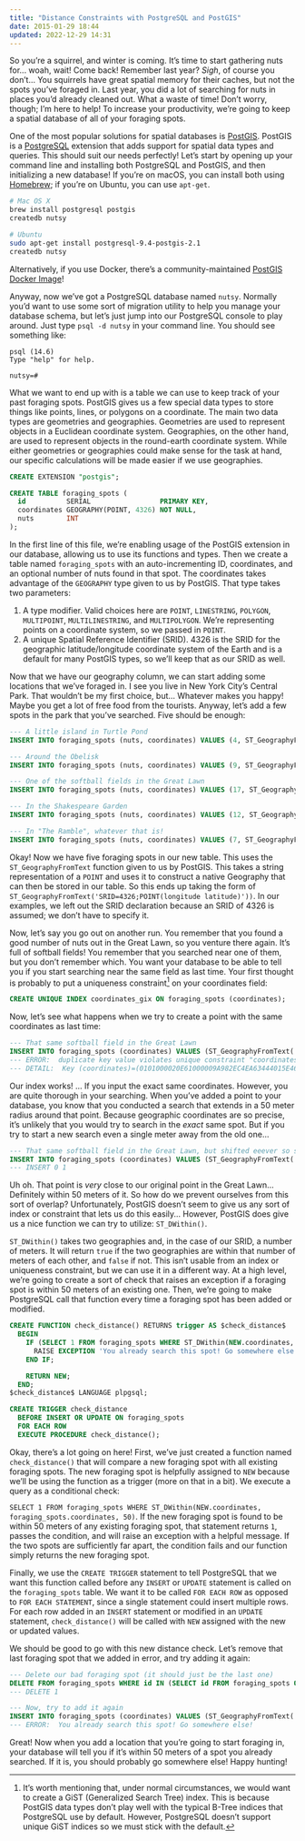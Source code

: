 ```yaml
---
title: "Distance Constraints with PostgreSQL and PostGIS"
date: 2015-01-29 18:44
updated: 2022-12-29 14:31
---
```


So you’re a squirrel, and winter is coming. It’s time to start gathering nuts for... woah, wait! Come back! Remember last year? _Sigh_, of course you don’t... You squirrels have great spatial memory for their caches, but not the spots you’ve foraged in. Last year, you did a lot of searching for nuts in places you’d already cleaned out. What a waste of time! Don’t worry, though; I’m here to help! To increase your productivity, we’re going to keep a spatial database of all of your foraging spots.

<!--more-->

One of the most popular solutions for spatial databases is [PostGIS](http://postgis.net/). PostGIS is a [PostgreSQL](https://www.postgresql.org/) extension that adds support for spatial data types and queries. This should suit our needs perfectly! Let’s start by opening up your command line and installing both PostgreSQL and PostGIS, and then initializing a new database! If you’re on macOS, you can install both using [Homebrew](https://brew.sh/); if you’re on Ubuntu, you can use `apt-get`.

```sh
# Mac OS X
brew install postgresql postgis
createdb nutsy

# Ubuntu
sudo apt-get install postgresql-9.4-postgis-2.1
createdb nutsy
```

Alternatively, if you use Docker, there’s a community-maintained [PostGIS Docker Image](https://github.com/postgis/docker-postgis)!

Anyway, now we’ve got a PostgreSQL database named `nutsy`. Normally you’d want to use some sort of migration utility to help you manage your database schema, but let’s just jump into our PostgreSQL console to play around. Just type `psql -d nutsy` in your command line. You should see something like:

```
psql (14.6)
Type "help" for help.

nutsy=#
```

What we want to end up with is a table we can use to keep track of your past foraging spots. PostGIS gives us a few special data types to store things like points, lines, or polygons on a coordinate. The main two data types are geometries and geographies. Geometries are used to represent objects in a Euclidean coordinate system. Geographies, on the other hand, are used to represent objects in the round-earth coordinate system. While either geometries or geographies could make sense for the task at hand, our specific calculations will be made easier if we use geographies.

```sql
CREATE EXTENSION "postgis";

CREATE TABLE foraging_spots (
  id          SERIAL                 PRIMARY KEY,
  coordinates GEOGRAPHY(POINT, 4326) NOT NULL,
  nuts        INT
);
```

In the first line of this file, we’re enabling usage of the PostGIS extension in our database, allowing us to use its functions and types. Then we create a table named `foraging_spots` with an auto-incrementing ID, coordinates, and an optional number of nuts found in that spot. The coordinates takes advantage of the `GEOGRAPHY` type given to us by PostGIS. That type takes two parameters:

1. A type modifier. Valid choices here are `POINT`, `LINESTRING`, `POLYGON`, `MULTIPOINT`, `MULTILINESTRING`, and `MULTIPOLYGON`. We’re representing points on a coordinate system, so we passed in `POINT`.
2. A unique Spatial Reference Identifier (SRID). 4326 is the SRID for the geographic latitude/longitude coordinate system of the Earth and is a default for many PostGIS types, so we’ll keep that as our SRID as well.

Now that we have our geography column, we can start adding some locations that we’ve foraged in. I see you live in New York City’s Central Park. That wouldn’t be my first choice, but... Whatever makes you happy! Maybe you get a lot of free food from the tourists. Anyway, let’s add a few spots in the park that you’ve searched. Five should be enough:

```sql
--- A little island in Turtle Pond
INSERT INTO foraging_spots (nuts, coordinates) VALUES (4, ST_GeographyFromText('POINT(-73.968504 40.779741)'));

--- Around the Obelisk
INSERT INTO foraging_spots (nuts, coordinates) VALUES (9, ST_GeographyFromText('POINT(-73.965393 40.779640)'));

--- One of the softball fields in the Great Lawn
INSERT INTO foraging_spots (nuts, coordinates) VALUES (17, ST_GeographyFromText('POINT(-73.966256 40.780602)'));

--- In the Shakespeare Garden
INSERT INTO foraging_spots (nuts, coordinates) VALUES (12, ST_GeographyFromText('POINT(-73.969861 40.779859)'));

--- In "The Ramble", whatever that is!
INSERT INTO foraging_spots (nuts, coordinates) VALUES (7, ST_GeographyFromText('POINT(-73.969046 40.776146)'));
```

Okay! Now we have five foraging spots in our new table. This uses the `ST_GeographyFromText` function given to us by PostGIS. This takes a string representation of a `POINT` and uses it to construct a native Geography that can then be stored in our table. So this ends up taking the form of `ST_GeographyFromText('SRID=4326;POINT(longitude latitude)'))`. In our examples, we left out the SRID declaration because an SRID of 4326 is assumed; we don’t have to specify it.

Now, let’s say you go out on another run. You remember that you found a good number of nuts out in the Great Lawn, so you venture there again. It’s full of softball fields! You remember that you searched near one of them, but you don’t remember which. You want your database to be able to tell you if you start searching near the same field as last time. Your first thought is probably to put a uniqueness constraint[^1] on your coordinates field:

```sql
CREATE UNIQUE INDEX coordinates_gix ON foraging_spots (coordinates);
```

Now, let’s see what happens when we try to create a point with the same coordinates as last time:

```sql
--- That same softball field in the Great Lawn
INSERT INTO foraging_spots (coordinates) VALUES (ST_GeographyFromText('POINT(-73.966256 40.780602)'));
--- ERROR:  duplicate key value violates unique constraint "coordinates_gix"
--- DETAIL:  Key (coordinates)=(0101000020E61000009A982EC4EA63444015E46723D77D52C0) already exists.
```

Our index works! ... If you input the exact same coordinates. However, you are quite thorough in your searching. When you’ve added a point to your database, you know that you conducted a search that extends in a 50 meter radius around that point. Because geographic coordinates are so precise, it’s unlikely that you would try to search in the _exact_ same spot. But if you try to start a new search even a single meter away from the old one...

```sql
--- That same softball field in the Great Lawn, but shifted eeever so slightly...
INSERT INTO foraging_spots (coordinates) VALUES (ST_GeographyFromText('POINT(-73.966246 40.780612)'));
--- INSERT 0 1
```

Uh oh. That point is _very_ close to our original point in the Great Lawn... Definitely within 50 meters of it. So how do we prevent ourselves from this sort of overlap? Unfortunately, PostGIS doesn’t seem to give us any sort of index or constraint that lets us do this easily... However, PostGIS does give us a nice function we can try to utilize: `ST_DWithin()`.

`ST_DWithin()` takes two geographies and, in the case of our SRID, a number of meters. It will return `true` if the two geographies are within that number of meters of each other, and `false` if not. This isn’t usable from an index or uniqueness constraint, but we can use it in a different way. At a high level, we’re going to create a sort of check that raises an exception if a foraging spot is within 50 meters of an existing one. Then, we’re going to make PostgreSQL call that function every time a foraging spot has been added or modified.

```sql
CREATE FUNCTION check_distance() RETURNS trigger AS $check_distance$
  BEGIN
    IF (SELECT 1 FROM foraging_spots WHERE ST_DWithin(NEW.coordinates, foraging_spots.coordinates, 50)) THEN
      RAISE EXCEPTION 'You already search this spot! Go somewhere else!';
    END IF;

    RETURN NEW;
  END;
$check_distance$ LANGUAGE plpgsql;

CREATE TRIGGER check_distance
  BEFORE INSERT OR UPDATE ON foraging_spots
  FOR EACH ROW
  EXECUTE PROCEDURE check_distance();
```

Okay, there’s a lot going on here! First, we’ve just created a function named `check_distance()` that will compare a new foraging spot with all existing foraging spots. The new foraging spot is helpfully assigned to `NEW` because we’ll be using the function as a trigger (more on that in a bit). We execute a query as a conditional check:

`SELECT 1 FROM foraging_spots WHERE ST_DWithin(NEW.coordinates, foraging_spots.coordinates, 50)`. If the new foraging spot is found to be within 50 meters of any existing foraging spot, that statement returns `1`, passes the condition, and will raise an exception with a helpful message. If the two spots are sufficiently far apart, the condition fails and our function simply returns the new foraging spot.

Finally, we use the `CREATE TRIGGER` statement to tell PostgreSQL that we want this function called before any `INSERT` or `UPDATE` statement is called on the `foraging_spots` table. We want it to be called `FOR EACH ROW` as opposed to `FOR EACH STATEMENT`, since a single statement could insert multiple rows. For each row added in an `INSERT` statement or modified in an `UPDATE` statement, `check_distance()` will be called with `NEW` assigned with the new or updated values.

We should be good to go with this new distance check. Let’s remove that last foraging spot that we added in error, and try adding it again:

```sql
--- Delete our bad foraging spot (it should just be the last one)
DELETE FROM foraging_spots WHERE id IN (SELECT id FROM foraging_spots ORDER BY id DESC LIMIT 1)
--- DELETE 1

--- Now, try to add it again
INSERT INTO foraging_spots (coordinates) VALUES (ST_GeographyFromText('POINT(-73.966246 40.780612)'));
--- ERROR:  You already search this spot! Go somewhere else!
```

Great! Now when you add a location that you’re going to start foraging in, your database will tell you if it’s within 50 meters of a spot you already searched. If it is, you should probably go somewhere else! Happy hunting!

[^1]: It’s worth mentioning that, under normal circumstances, we would want to create a GiST (Generalized Search Tree) index. This is because PostGIS data types don’t play well with the typical B-Tree indices that PostgreSQL use by default. However, PostgreSQL doesn’t support unique GiST indices so we must stick with the default.
